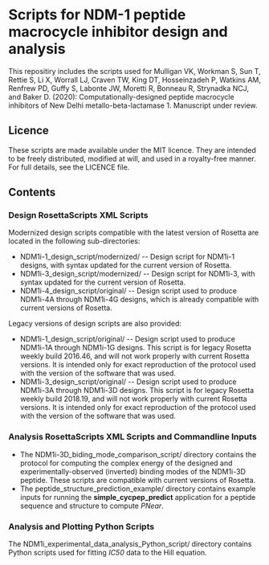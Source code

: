 # Scripts for NDM-1 peptide macrocycle inhibitor design and analysis
This repositiry includes the scripts used for Mulligan VK, Workman S, Sun T, Rettie S, Li X, Worrall LJ, Craven TW, King DT, Hosseinzadeh P, Watkins AM, Renfrew PD, Guffy S, Labonte JW, Moretti R, Bonneau R, Strynadka NCJ, and Baker D. (2020): Computationally-designed peptide macrocycle inhibitors of New Delhi metallo-beta-lactamase 1.  Manuscript under review.

## Licence

These scripts are made available under the MIT licence.  They are intended to be freely distributed, modified at will, and used in a royalty-free manner.  For full details, see the LICENCE file.

## Contents

### Design RosettaScripts XML Scripts

Modernized design scripts compatible with the latest version of Rosetta are located in the following sub-directories:

* NDM1i-1_design_script/modernized/ -- Design script for NDM1i-1 designs, with syntax updated for the current version of Rosetta.
* NDM1i-3_design_script/modernized/ -- Design script for NDM1i-3, with syntax updated for the current version of Rosetta.
* NDM1i-4_design_script/original/ -- Design script used to produce NDM1i-4A through NDM1i-4G designs, which is already compatible with current versions of Rosetta.

Legacy versions of design scripts are also provided:

* NDM1i-1_design_script/original/ -- Design script used to produce NDM1i-1A through NDM1i-1G designs.  This script is for legacy Rosetta weekly build 2016.46, and will not work properly with current Rosetta versions.  It is intended only for exact reproduction of the protocol used with the version of the software that was used.
* NDM1i-3_design_script/original/ -- Design script used to produce NDM1i-3A through NDM1i-3D designs.  This script is for legacy Rosetta weekly build 2018.19, and will not work properly with current Rosetta versions.  It is intended only for exact reproduction of the protocol used with the version of the software that was used.

### Analysis RosettaScripts XML Scripts and Commandline Inputs

* The NDM1i-3D_biding_mode_comparison_script/ directory contains the protocol for computing the complex energy of the designed and experimentally-observed (inverted) binding modes of the NDM1i-3D peptide.  These scripts are compatible with current versions of Rosetta.
* The peptide_structure_prediction_example/ directory contains example inputs for running the **simple_cycpep_predict** application for a peptide sequence and structure to compute _PNear_.

### Analysis and Plotting Python Scripts

The NDM1i_experimental_data_analysis_Python_script/ directory contains Python scripts used for fitting _IC50_ data to the Hill equation.
